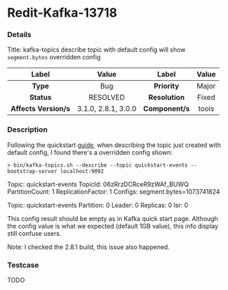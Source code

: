 # Redit-Kafka-13718

### Details

Title: kafka-topics describe topic with default config will show `segment.bytes` overridden config

|         Label         |        Value        |      Label      |         Value          |
|:---------------------:|:-------------------:|:---------------:|:----------------------:|
|       **Type**        |         Bug         |  **Priority**   |         Major          |
|      **Status**       |      RESOLVED       | **Resolution**  |         Fixed          |
| **Affects Version/s** | 3.1.0, 2.8.1, 3.0.0 | **Component/s** |         tools          |

### Description

Following the quickstart [guide](https://kafka.apache.org/quickstart), when describing the topic just created with
default config, I found there's a overridden config shown:

```
> bin/kafka-topics.sh --describe --topic quickstart-events --bootstrap-server localhost:9092
```

Topic: quickstart-events TopicId: 06zRrzDCRceR9zWAf_BUWQ PartitionCount: 1 ReplicationFactor: 1 Configs:
segment.bytes=1073741824

Topic: quickstart-events Partition: 0 Leader: 0 Replicas: 0 Isr: 0

This config result should be empty as in Kafka quick start page. Although the config value is what we expected (default
1GB value), this info display still confuse users.

Note: I checked the 2.8.1 build, this issue also happened.

### Testcase

TODO
